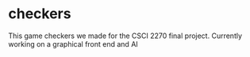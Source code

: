 checkers
========
This game checkers we made for the CSCI 2270 final project.
Currently working on a graphical front end and AI
